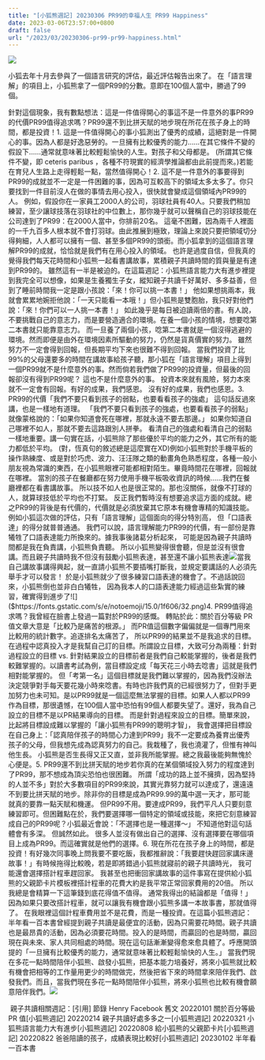 ```yaml
---
title: "[小狐熊週記] 20230306 PR99的幸福人生 PR99 Happiness"
date: 2023-03-06T23:57:00+0800
draft: false
url: "/2023/03/20230306-pr99-pr99-happiness.html"
---
```


![]($https://blogger.googleusercontent.com/img/b/R29vZ2xl/AVvXsEgnXKxJkrmUzZXtE-pdM0kYibAs_N8MnFC8QEOekMFege0PAQVdCwAAwVkluwWXZscQmd2gYnxH2FKy7bDxYFlbwN36p2_2-f813KHN3cobPfOdggssxF8Cdro_kk0tMeI9hurqtvuihbD34uonUYmiAdV_rAjTOmymvMRwPv3wzBhxSjJYCOicj_Ig/s4080/PXL_20230304_083838435.MP.jpg)

小狐去年十月去參與了一個語言研究的評估，最近評估報告出來了。 在「語言理解」的項目上，小狐熊拿了一個PR99的分數。意即在100個人當中，勝過了99個。

針對這個現象，我有數點想法：這是一件值得開心的事這不是一件意外的事PR99的代價PR99值得追求嗎？PR99還不到比拼天賦的地步現在所花在孩子身上的時間，都是投資！1. 這是一件值得開心的事小狐測出了優秀的成績，這絕對是一件開心的事。因為人都是好逸惡勞的。一旦擁有比較優秀的能力……在其它條件不變的假設下……通常就意味著比較輕鬆愉快的人生。對孩子和父母都是。 (所謂其它條件不變，即 ceteris paribus ，各種不符現實的經濟學推論都由此前提而來。)若能在育兒人生路上走得輕鬆一點，當然值得開心！2. 這不是一件意外的事要得到PR99的成就並不一定是一件困難的事，因為可互較高下的領域太多太多了。你只要找到一件目前沒人在做的事情去用心投入，很快就會變成這個領域內PR99的人。 例如，假設你在一家員工2000人的公司，羽球社員有40人。只要我們稍加練習，至少讓球技落在羽球社的中位數上，那你幾乎就可以聲稱自己的羽球技能在公司達到了PR99：在2000人當中，你排前20名。 這毫不困難，因為兩千人裡面的一千九百多人根本就不會打羽球。由此推展到極致，理論上來說只要把領域切分得夠細，人人都可以擁有一個、甚至多個PR99的頭銜。而小狐拿到的這個語言理解PR99的成就，恰恰就是我們有在用心投入的領域。 也許是過度自信，但我真的覺得我們每天花時間和小狐熊一起看書講故事，累積親子共讀時間的質與量是有達到PR99的。 雖然這有一半是被迫的。在這篇週記：小狐熊語言能力大有進步裡提到我完全可以想像，如果是生養獨生子女，縱知親子共讀千好萬好、多多益善，但到了睡前時間我一定是跟小孩說：「來！你可以挑一本書！」 他如果想挑兩本，我就會累累地婉拒他說：「一天只能看一本哦！」但小狐熊是雙胞胎，我只好對他們說：「來！你們可以一人挑一本書！」 如此幾乎是每日被迫讀兩倍的書。有人說，不要挑戰自己的意志力，而是要營造適合的環境。在養一個小孩的情境，想要唸第二本書就只能靠意志力。 而一旦養了兩個小孩，唸第二本書就是一個沒得逃避的環境。然而即便是由外在環境因素所驅動的努力，仍然是貨真價實的努力。 雖然努力不一定會得到回報，但長期平均下來也很難不得到回報。 當我們投資了比99%的父母還要多的時間在講故事給孩子聽，那小狐在「語言理解」項目上得到一個PR99就不是什麼意外的事。然而倘若我們做了PR99的投資量，但最後的回報卻沒有得到PR99呢？ 這也不是什麼意外的事。 投資本來就有風險，努力本來就不一定會有回報。有好的成果，我們感恩。 沒有好的成果，我們也感恩。3. PR99的代價「我們不要只看到孩子的弱點，也要看看孩子的強處」 這句話反過來講，也是一樣地有道理。 「我們不要只看到孩子的強處，也要看看孩子的弱點」就像蒙格說的：「如果你知道會死在哪裡，那就永遠不要去那邊。」 如果你知道自己哪裡不如人，那就不要去這路跟別人拼拳。 看清自己的強處和看清自己的弱點一樣地重要。講一句實在話，小狐熊除了那些優於平均的能力之外，其它所有的能力都低於平均。 (對，恆真句的敘述總是這麼實在XD)例如小狐熊對於手機平板的操作熟練度、或是對於巧虎、波力、汪汪隊之類的動畫角色熟悉程度，各種一般小朋友視為常識的東西，在小狐熊眼裡可能都相對陌生。畢竟時間花在哪裡，回報就在哪裡。 當別的孩子在餐廳都在努力使用手機平板吸收資訊的時候……我們在餐廳裡都在看書講故事。 所以技不如人也是很正常的。那也沒關係，就像不打球的人，就算球技低於平均也不打緊。 反正我們暫時沒有想要追求這方面的成就。總之PR99的背後是有代價的，代價就是必須放棄其它原本有機會專精的知識技能。例如小狐這次做的評估，只有「語言理解」這個面向的得分特別高， 但「口語表達」的得分就普普通通。 我們可以說，語言理解能力PR99的代價，有一部份是靠犧牲了口語表達能力所換來的。據我事後諸葛分析起來， 可能是因為親子共讀時間都是我在負責講，小狐熊負責聽。 所以小狐熊變得很會聽，但是並沒有很會講。而且親子共讀時我不但沒有鼓勵小狐熊表達，甚至還不讓小狐熊表達![]($https://fonts.gstatic.com/s/e/notoemoji/15.0/1f923/32.png)當我自己講故事講得興起，就一直請小狐熊不要插嘴打斷我，並規定要講話的人必須先舉手才可以發言！ 於是小狐熊就少了很多練習口語表達的機會了。不過話說回來，小狐熊倒也並非白白犧牲， 因為我本人的口語表達能力經過這些紮實的練習，確實得到進步了![]($https://fonts.gstatic.com/s/e/notoemoji/15.0/1f606/32.png)4. PR99值得追求嗎？我曾經在臉書上發過一篇對於PR99的感慨。 轉貼於此：關於百分等級 PR 值文章大意是「比較乃是痛苦的根源。」 而PR值這個數字偏偏就是一個專門用來比較用的統計數字。追逐排名太痛苦了， 所以PR99的結果並不是我追求的目標。 在過程中認真投入才是我幫自己訂的目標。所謂設立目標，大致可分為兩種：針對過程設立的目標 vs. 針對結果設立的目標前者是我們自己較能掌握的，後者是我們較難掌握的。以讀書考試為例，當目標設定成「每天花三小時去唸書」這就是我們相對能掌握的。 但「考第一名」這個目標就是我們難以掌握的，因為我們沒辦法決定競爭對手每天要花幾小時來唸書。有時也許我們真的已經很努力了，但對手更加努力也未可知。是以PR99就是一個這麼無法掌握的目標。如果人人都以PR99作為目標，那很遺憾，在100個人當中恐怕有99個人都要失望了。還好，我為自己設立的目標不是以PR結果導向的目標。 而是針對過程來設立的目標。簡單來說， 比起將目標設成難以掌握的「讓小狐熊有PR99的聰明才智」， 我會選擇把目標設在自己身上：「認真陪伴孩子的時間心力達到PR99」我不一定要成為養育出優秀孩子的父母，但我想先成為認真努力的自己。我栽種了，我也澆灌了，但惟有神叫他生長。 小狐熊是否生長得又正又直，並非我所能掌握。總之我最後能夠無愧於心便是。5. PR99還不到比拼天賦的地步若你真的在某個領域投入努力的程度達到了PR99，那不想成為頂尖恐怕也很困難。 所謂「成功的路上並不擁擠，因為堅持的人並不多」對於大多數項目的PR99來說，其實光靠努力就可以達成了，還遠遠不到要比拼天賦的地步。除非你的目標是成為PR99.99的萬中選一天才，那可能就真的要靠一點天賦和機運。 但PR99不用。要達成PR99，我們平凡人只要刻意練習即可。但困難點在於，我們要選擇哪一個特定的領域或技能，來把它刻意練習成自己的PR99呢？小狐最近會說：「不選擇也是一種選擇～」 不知道他對這句話體會有多深。 但誠然如此。 很多人並沒有做出自己的選擇、沒有選擇要在哪個項目上成為PR99。而這確實就是他們的選擇。6. 現在所花在孩子身上的時間，都是投資！有好幾次同事晚上問我要不要吃飯，我都推辭說：「我要趕快趕回家講床邊故事！」有時候拖得比較晚，若是即將錯過小狐熊就寢前的親子共讀時光， 我可能還會選擇搭計程車趕回家。 我甚至也把衝回家講故事的這件事寫在提供給小狐熊的父親節卡片模板裡搭計程車的花費大約是我平常正常回家費用的20倍。 所以我總是會精算一下這筆錢到底花得值不值得。 通常我得出的結論都是「值得！」 因為如果只要改搭計程車，就可以讓我有機會跟小狐熊多講一本故事書，那就值得了。 在我眼裡這個計程車費用並不是花費，而是一種投資。在這篇小狐熊週記：半年看一百本書曾經提到親子共讀是最便宜的活動，因為只需要花時間。親子共讀也是最昂貴的活動，因為必須要花時間。投入的是時間，而贏回的也是時間，贏回現在與未來、家人共同相處的時間。現在這句話漸漸變得愈來愈具體了。呼應開頭提的「一旦擁有比較優秀的能力，通常就意味著比較輕鬆愉快的人生。」 當我們現在多花一點時間陪伴小狐熊、啟發小狐熊，把基本能力培養好，將來小狐熊就比較有機會把相等的工作量用更少的時間做完，然後把省下來的時間拿來陪伴我們、啟發我們。而且，當我們現在多花一點時間陪伴小狐熊，將來小狐熊也比較有機會願意陪伴我們。![]($https://blogger.googleusercontent.com/img/b/R29vZ2xl/AVvXsEgnXKxJkrmUzZXtE-pdM0kYibAs_N8MnFC8QEOekMFege0PAQVdCwAAwVkluwWXZscQmd2gYnxH2FKy7bDxYFlbwN36p2_2-f813KHN3cobPfOdggssxF8Cdro_kk0tMeI9hurqtvuihbD34uonUYmiAdV_rAjTOmymvMRwPv3wzBhxSjJYCOicj_Ig/s320/PXL_20230304_083838435.MP.jpg)

 親子共讀相關週記：[引用] 節錄 Henry Facebook 舊文 20220101 關於百分等級 PR 值[小狐熊週記] 20220214 親子共讀好處多多之一[小狐熊週記] 20220321 小狐熊語言能力大有進步[小狐熊週記] 20220808 給小狐熊的父親節卡片[小狐熊週記] 20220822 爸爸陪讀的孩子，成績表現比較好[小狐熊週記] 20230102 半年看一百本書

